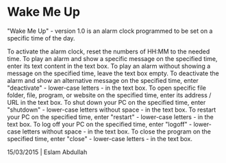 # Wake Me Up
"Wake Me Up" - version 1.0 is an alarm clock programmed to be set on a specific time of the day.

To activate the alarm clock, reset the numbers of HH:MM to the needed time.
To play an alarm and show a specific message on the specified time, enter its text content in the text box.
To play an alarm without showing a message on the specified time, leave the text box empty.
To deactivate the alarm and show an alternative message on the specified time, enter "deactivate" - lower-case letters - in the text box.
To open specific file folder, file, program, or website on the specified time, enter its address / URL in the text box.
To shut down your PC on the specified time, enter "shutdown" - lower-case letters without space - in the text box.
To restart your PC on the specified time, enter "restart" - lower-case letters - in the text box.
To log off your PC on the specified time, enter "logoff" - lower-case letters without space - in the text box.
To close the program on the specified time, enter "close" - lower-case letters - in the text box.

15/03/2015 | Eslam Abdullah
